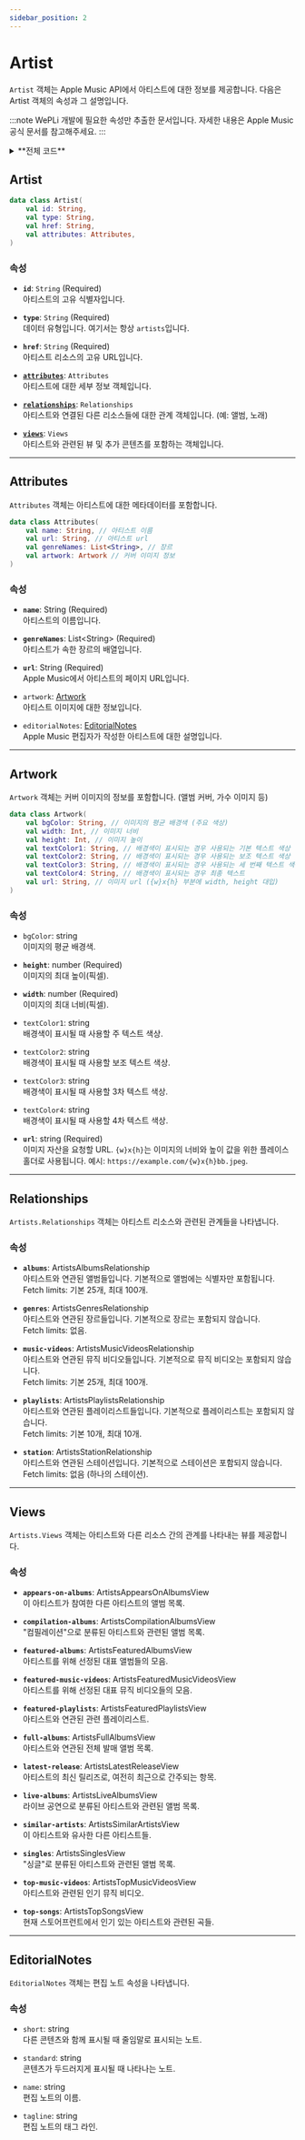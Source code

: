 ```yaml
---
sidebar_position: 2
---
```


# Artist

`Artist` 객체는 Apple Music API에서 아티스트에 대한 정보를 제공합니다. 다음은 Artist 객체의 속성과 그 설명입니다.

:::note
WePLi 개발에 필요한 속성만 추출한 문서입니다.
자세한 내용은 Apple Music 공식 문서를 참고해주세요.
:::

<details>
  <summary>**전체 코드**</summary>
  ```kotlin
data class Artist(
    val id: String,
    val type: String,
    val href: String,
    val attributes: Attributes,
) {
    data class Attributes(
        val name: String,
        val url: String,
        val genreNames: List<String>,
        val artwork: Artwork
    )
}
  ```
</details>


## Artist

```kotlin
data class Artist(
    val id: String,
    val type: String,
    val href: String,
    val attributes: Attributes,
)
```

### 속성

- **`id`**: `String` (Required)  
  아티스트의 고유 식별자입니다.
  
- **`type`**: `String` (Required)  
  데이터 유형입니다. 여기서는 항상 `artists`입니다.

- **`href`**: `String` (Required)  
  아티스트 리소스의 고유 URL입니다.

- **[`attributes`](#attributes)**: `Attributes`  
  아티스트에 대한 세부 정보 객체입니다.

- **[`relationships`](#relationships)**: `Relationships`  
  아티스트와 연결된 다른 리소스들에 대한 관계 객체입니다. (예: 앨범, 노래)

- **[`views`](#views)**: `Views`  
  아티스트와 관련된 뷰 및 추가 콘텐츠를 포함하는 객체입니다.

---

## Attributes

`Attributes` 객체는 아티스트에 대한 메타데이터를 포함합니다.

```kotlin
data class Attributes(
    val name: String, // 아티스트 이름
    val url: String, // 아티스트 url
    val genreNames: List<String>, // 장르
    val artwork: Artwork // 커버 이미지 정보
)
```

### 속성

- **`name`**: String (Required)  
  아티스트의 이름입니다.

- **`genreNames`**: List&lt;String&gt; (Required)  
  아티스트가 속한 장르의 배열입니다.

- **`url`**: String (Required)  
  Apple Music에서 아티스트의 페이지 URL입니다.

- `artwork`: [Artwork](#artwork)  
  아티스트 이미지에 대한 정보입니다.

- `editorialNotes`: [EditorialNotes](#editorialnotes)  
  Apple Music 편집자가 작성한 아티스트에 대한 설명입니다.

---

## Artwork

`Artwork` 객체는 커버 이미지의 정보를 포함합니다. (앨범 커버, 가수 이미지 등)

```kotlin
data class Artwork(
    val bgColor: String, // 이미지의 평균 배경색 (주요 색상)
    val width: Int, // 이미지 너비
    val height: Int, // 이미지 높이
    val textColor1: String, // 배경색이 표시되는 경우 사용되는 기본 텍스트 색상
    val textColor2: String, // 배경색이 표시되는 경우 사용되는 보조 텍스트 색상
    val textColor3: String, // 배경색이 표시되는 경우 사용되는 세 번째 텍스트 색상
    val textColor4: String, // 배경색이 표시되는 경우 최종 텍스트
    val url: String, // 이미지 url ({w}x{h} 부분에 width, height 대입)
)
```


### 속성

- `bgColor`: string  
  이미지의 평균 배경색.

- **`height`**: number (Required)  
  이미지의 최대 높이(픽셀).

- **`width`**: number (Required)  
  이미지의 최대 너비(픽셀).

- `textColor1`: string  
  배경색이 표시될 때 사용할 주 텍스트 색상.

- `textColor2`: string  
  배경색이 표시될 때 사용할 보조 텍스트 색상.

- `textColor3`: string  
  배경색이 표시될 때 사용할 3차 텍스트 색상.

- `textColor4`: string  
  배경색이 표시될 때 사용할 4차 텍스트 색상.

- **`url`**: string (Required)  
  이미지 자산을 요청할 URL. `{w}x{h}`는 이미지의 너비와 높이 값을 위한 플레이스홀더로 사용됩니다. 예시: `https://example.com/{w}x{h}bb.jpeg`.

---

## Relationships

`Artists.Relationships` 객체는 아티스트 리소스와 관련된 관계들을 나타냅니다.

### 속성

- **`albums`**: ArtistsAlbumsRelationship  
  아티스트와 연관된 앨범들입니다. 기본적으로 앨범에는 식별자만 포함됩니다.  
  Fetch limits: 기본 25개, 최대 100개.

- **`genres`**: ArtistsGenresRelationship  
  아티스트와 연관된 장르들입니다. 기본적으로 장르는 포함되지 않습니다.  
  Fetch limits: 없음.

- **`music-videos`**: ArtistsMusicVideosRelationship  
  아티스트와 연관된 뮤직 비디오들입니다. 기본적으로 뮤직 비디오는 포함되지 않습니다.  
  Fetch limits: 기본 25개, 최대 100개.

- **`playlists`**: ArtistsPlaylistsRelationship  
  아티스트와 연관된 플레이리스트들입니다. 기본적으로 플레이리스트는 포함되지 않습니다.  
  Fetch limits: 기본 10개, 최대 10개.

- **`station`**: ArtistsStationRelationship  
  아티스트와 연관된 스테이션입니다. 기본적으로 스테이션은 포함되지 않습니다.  
  Fetch limits: 없음 (하나의 스테이션).

---

## Views

`Artists.Views` 객체는 아티스트와 다른 리소스 간의 관계를 나타내는 뷰를 제공합니다.

### 속성

- **`appears-on-albums`**: ArtistsAppearsOnAlbumsView  
  이 아티스트가 참여한 다른 아티스트의 앨범 목록.

- **`compilation-albums`**: ArtistsCompilationAlbumsView  
  "컴필레이션"으로 분류된 아티스트와 관련된 앨범 목록.

- **`featured-albums`**: ArtistsFeaturedAlbumsView  
  아티스트를 위해 선정된 대표 앨범들의 모음.

- **`featured-music-videos`**: ArtistsFeaturedMusicVideosView  
  아티스트를 위해 선정된 대표 뮤직 비디오들의 모음.

- **`featured-playlists`**: ArtistsFeaturedPlaylistsView  
  아티스트와 연관된 관련 플레이리스트.

- **`full-albums`**: ArtistsFullAlbumsView  
  아티스트와 연관된 전체 발매 앨범 목록.

- **`latest-release`**: ArtistsLatestReleaseView  
  아티스트의 최신 릴리즈로, 여전히 최근으로 간주되는 항목.

- **`live-albums`**: ArtistsLiveAlbumsView  
  라이브 공연으로 분류된 아티스트와 관련된 앨범 목록.

- **`similar-artists`**: ArtistsSimilarArtistsView  
  이 아티스트와 유사한 다른 아티스트들.

- **`singles`**: ArtistsSinglesView  
  "싱글"로 분류된 아티스트와 관련된 앨범 목록.

- **`top-music-videos`**: ArtistsTopMusicVideosView  
  아티스트와 관련된 인기 뮤직 비디오.

- **`top-songs`**: ArtistsTopSongsView  
  현재 스토어프런트에서 인기 있는 아티스트와 관련된 곡들.

---

## EditorialNotes

`EditorialNotes` 객체는 편집 노트 속성을 나타냅니다.

### 속성

- `short`: string  
  다른 콘텐츠와 함께 표시될 때 줄임말로 표시되는 노트.

- `standard`: string  
  콘텐츠가 두드러지게 표시될 때 나타나는 노트.

- `name`: string  
  편집 노트의 이름.

- `tagline`: string  
  편집 노트의 태그 라인.